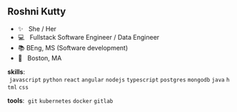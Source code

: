 ## Roshni Kutty 


  -  ✨  <span>&nbsp;</span>  She / Her
  -  :computer:  <span>&nbsp;</span>  Fullstack Software Engineer / Data Engineer
  -  📚 BEng, MS (Software development)
  -  🏡   <span>&nbsp;</span>  Boston, MA


**skills**: <span>&nbsp;</span>`javascript`<span>&nbsp;</span>`python`<span>&nbsp;</span>`react`<span>&nbsp;</span>`angular`<span>&nbsp;</span>`nodejs`<span>&nbsp;</span>`typescript`<span>&nbsp;</span>`postgres`<span>&nbsp;</span>`mongodb`<span>&nbsp;</span>`java`<span>&nbsp;</span>`html`<span>&nbsp;</span>`css`

**tools**: <span>&nbsp;</span>`git`<span>&nbsp;</span>`kubernetes`<span>&nbsp;</span>`docker`<span>&nbsp;</span>`gitlab`
